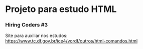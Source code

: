 # Projeto para estudo HTML
### Hiring Coders #3

Site para auxiliar nos estudos: https://www.tc.df.gov.br/ice4/vordf/outros/html-comandos.html
